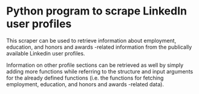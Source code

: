 # Python program to scrape LinkedIn user profiles

This scraper can be used to retrieve information about employment, education, and honors and awards -related information from the publically available Linkedin user profiles.

Information on other profile sections can be retrieved as well by simply adding more functions while referring to the structure and input arguments for the already defined functions (i.e. the functions for fetching employment, education, and honors and awards -related data). 
